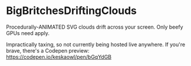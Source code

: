 # BigBritchesDriftingClouds
Procedurally-ANIMATED SVG clouds drift across your screen. Only beefy GPUs need apply.

Impractically taxing, so not currently being hosted live anywhere. If you're brave, there's a Codepen preview: https://codepen.io/keskaowl/pen/bGqYdGB
